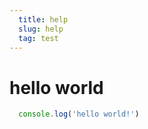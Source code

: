 ```yaml
---
  title: help
  slug: help
  tag: test
---
```


<h1>hello world</h1>

```js
  console.log('hello world!')
```
